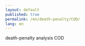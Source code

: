 ```yaml
---
layout: default
published: true
permalink: /en/death-penalty/COD/
lang: en
---
```


death-penalty analysis COD
